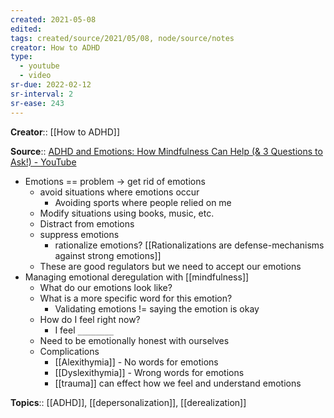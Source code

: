 ```yaml
---
created: 2021-05-08
edited: 
tags: created/source/2021/05/08, node/source/notes
creator: How to ADHD
type:
  - youtube
  - video
sr-due: 2022-02-12
sr-interval: 2
sr-ease: 243
---
```


**Creator**:: [[How to ADHD]]

**Source**:: [ADHD and Emotions: How Mindfulness Can Help (& 3 Questions to Ask!) - YouTube](https://www.youtube.com/watch?v=t23N2Pib9rs)

- Emotions == problem -> get rid of emotions
     - avoid situations where emotions occur
          - Avoiding sports where people relied on me
     - Modify situations using books, music, etc.
     - Distract from emotions
     - suppress emotions
          - rationalize emotions? [[Rationalizations are defense-mechanisms against strong emotions]]
     - These are good regulators but we need to accept our emotions
- Managing emotional deregulation with [[mindfulness]] 
     - What do our emotions look like?
     - What is a more specific word for this emotion?
          - Validating emotions != saying the emotion is okay
     - How do I feel right now?
          - I feel `________`
     - Need to be emotionally honest with ourselves
     - Complications
          -  [[Alexithymia]] - No words for emotions
          - [[Dyslexithymia]] - Wrong words for emotions
          - [[trauma]] can effect how we feel and understand emotions

**Topics**::  [[ADHD]], [[depersonalization]], [[derealization]] 


